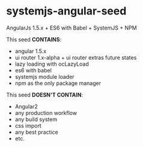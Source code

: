 systemjs-angular-seed
=====================

AngularJs 1.5.x + ES6 with Babel + SystemJS + NPM


This seed **CONTAINS**:

* angular 1.5.x
* ui router 1.x-alpha + ui router extras future states
* lazy loading with ocLazyLoad
* es6 with babel
* systemjs module loader
* npm as the only package manager


This seed **DOESN'T CONTAIN**:

* Angular2
* any production workflow
* any build system
* css import
* any best practice
* etc.


